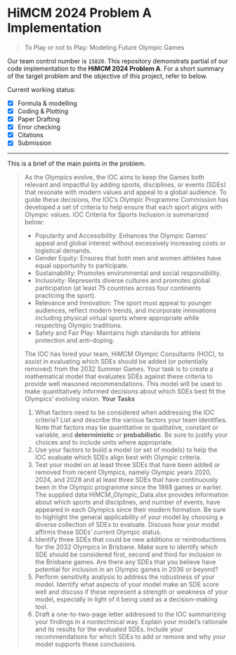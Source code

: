 # HiMCM 2024 Problem A Implementation
> To Play or not to Play: Modeling Future Olympic Games

Our team control number is `15820`. This repository demonstrats partial of our code implementation to the **HiMCM 2024 Problem A**. For a short summary of the target problem and the objective of this project, refer to below.

Current working status:
- [x] Formula & modelling
- [x] Coding & Plotting
- [x] Paper Drafting
- [x] Error checking
- [x] Citations
- [x] Submission

---

This is a brief of the main points in the problem.

> As the Olympics evolve, the IOC aims to keep the Games both relevant and impactful by adding sports, disciplines, or events (SDEs) that resonate with modern values and appeal to a global audience. To guide these decisions, the IOC’s Olympic Programme Commission has developed a set of criteria to help ensure that each sport aligns with Olympic values. IOC Criteria for Sports 
> Inclusion is summarized below:
>
> -  Popularity and Accessibility: Enhances the Olympic Games’ appeal and global interest without excessively increasing costs or logistical demands.
> -  Gender Equity: Ensures that both men and women athletes have equal opportunity to participate.
> -  Sustainability: Promotes environmental and social responsibility.
> -  Inclusivity: Represents diverse cultures and promotes global participation (at least 75 countries across four continents practicing the sport).
> -  Relevance and Innovation: The sport must appeal to younger audiences, reflect modern trends, and incorporate innovations including physical virtual sports where appropriate while respecting Olympic traditions.
> -  Safety and Fair Play: Maintains high standards for athlete protection and anti-doping.
>
> The IOC has hired your team, HiMCM Olympic Consultants (HOC), to assist in evaluating which SDEs should be added (or potentially removed) from the 2032 Summer Games. Your task is to create a mathematical model that evaluates SDEs against these criteria to provide well reasoned recommendations. This model will be used to make quantitatively informed decisions about which SDEs best fit the Olympics’ evolving vision.
> **Your Tasks**
> 1. What factors need to be considered when addressing the IOC criteria? List and describe the various factors your team identifies. Note that factors may be quantitative or qualitative, constant or variable, and **deterministic** or **probabilistic**. Be sure to justify your choices and to include units where appropriate.
> 2. Use your factors to build a model (or set of models) to help the IOC evaluate which SDEs align best with Olympic criteria.
> 3. Test your model on at least three SDEs that have been added or removed from recent Olympics, namely Olympic years 2020, 2024, and 2028 and at least three SDEs that have continuously been in the Olympic programme since the 1988 games or earlier. The supplied data HiMCM_Olympic_Data.xlsx provides information about which sports and disciplines, and number of events, have appeared in each Olympics since their modern formation. Be sure to highlight the general applicability of your model by choosing a diverse collection of SDEs to evaluate. Discuss how your model affirms these SDEs’ current Olympic status.
> 4. Identify three SDEs that could be new additions or reintroductions for the 2032 Olympics in Brisbane. Make sure to identify which SDE should be considered first, second and third for inclusion in the Brisbane games. Are there any SDEs that you believe have potential for inclusion in an Olympic games in 2036 or beyond?
> 5. Perform sensitivity analysis to address the robustness of your model. Identify what aspects of your model make an SDE score well and discuss if these represent a strength or weakness of your model, especially in light of it being used as a decision-making tool.
> 6. Draft a one-to-two-page letter addressed to the IOC summarizing your findings in a nontechnical way. Explain your model’s rationale and its results for the evaluated SDEs. Include your recommendations for which SDEs to add or remove and why your model supports these conclusions.
